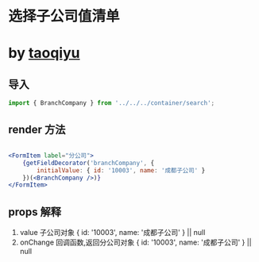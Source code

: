 # 选择子公司值清单
# by [taoqiyu](taoqiyu@yatang.cn)

## 导入
```jsx
import { BranchCompany } from '../../../container/search';
```

## render 方法

```jsx

<FormItem label="分公司">
    {getFieldDecorator('branchCompany', {
        initialValue: { id: '10003', name: '成都子公司' }
    })(<BranchCompany />)}
</FormItem>

```

## props 解释

1. value 子公司对象 { id: '10003', name: '成都子公司' } || null
1. onChange 回调函数,返回分公司对象 { id: '10003', name: '成都子公司' } || null
